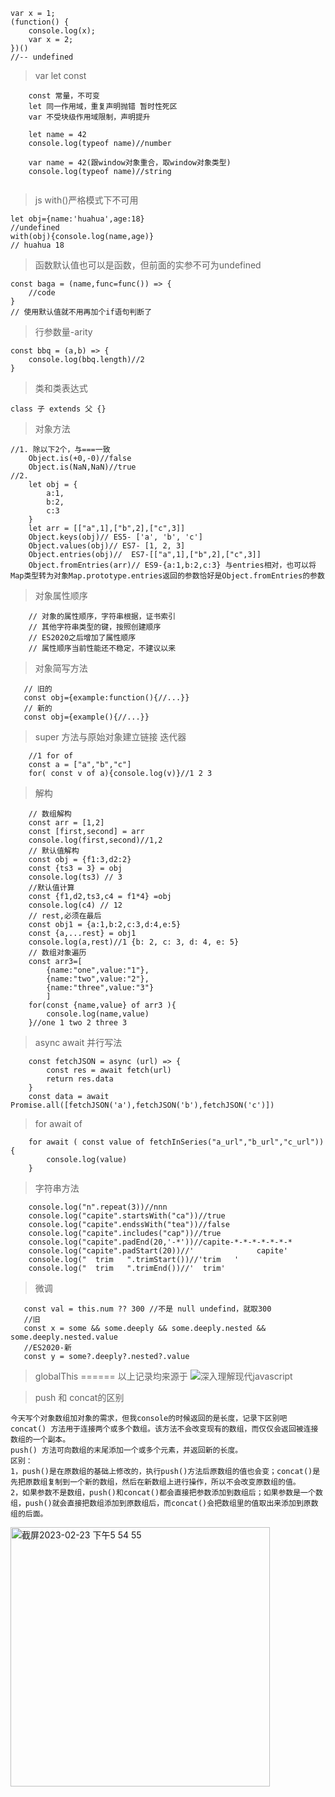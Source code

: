 ```
var x = 1;
(function() {
    console.log(x);
    var x = 2;
})()
//-- undefined
```

> var let const
```
    const 常量，不可变
    let 同一作用域，重复声明抛错 暂时性死区
    var 不受块级作用域限制，声明提升
    
    let name = 42
    console.log(typeof name)//number
    
    var name = 42(跟window对象重合，取window对象类型)
    console.log(typeof name)//string
    
```
> js with()严格模式下不可用
```
let obj={name:'huahua',age:18}
//undefined
with(obj){console.log(name,age)}
// huahua 18
```
> 函数默认值也可以是函数，但前面的实参不可为undefined
```
const baga = (name,func=func()) => {
    //code
}
// 使用默认值就不用再加个if语句判断了
```
> 行参数量-arity
```
const bbq = (a,b) => {
    console.log(bbq.length)//2
}
```
> 类和类表达式
```
class 子 extends 父 {}
```
> 对象方法
```
//1. 除以下2个，与===一致
    Object.is(+0,-0)//false
    Object.is(NaN,NaN)//true
//2. 
    let obj = {
        a:1,
        b:2,
        c:3
    }
    let arr = [["a",1],["b",2],["c",3]]
    Object.keys(obj)// ES5- ['a', 'b', 'c']
    Object.values(obj)// ES7- [1, 2, 3]
    Object.entries(obj)//  ES7-[["a",1],["b",2],["c",3]]
    Object.fromEntries(arr)// ES9-{a:1,b:2,c:3} 与entries相对，也可以将Map类型转为对象Map.prototype.entries返回的参数恰好是Object.fromEntries的参数
```
> 对象属性顺序
```
    // 对象的属性顺序，字符串根据，证书索引
    // 其他字符串类型的键，按照创建顺序
    // ES2020之后增加了属性顺序
    // 属性顺序当前性能还不稳定，不建议以来
```
> 对象简写方法
```
   // 旧的
   const obj={example:function(){//...}}
   // 新的
   const obj={example(){//...}}
```
> super 方法与原始对象建立链接
> 迭代器 
```
    //1 for of
    const a = ["a","b","c"]
    for( const v of a){console.log(v)}//1 2 3

```
> 解构
```
    // 数组解构
    const arr = [1,2]
    const [first,second] = arr
    console.log(first,second)//1,2
    // 默认值解构
    const obj = {f1:3,d2:2}
    const {ts3 = 3} = obj
    console.log(ts3) // 3
    //默认值计算
    const {f1,d2,ts3,c4 = f1*4} =obj
    console.log(c4) // 12
    // rest,必须在最后
    const obj1 = {a:1,b:2,c:3,d:4,e:5}
    const {a,...rest} = obj1
    console.log(a,rest)//1 {b: 2, c: 3, d: 4, e: 5}
    // 数组对象遍历
    const arr3=[
        {name:"one",value:"1"},
        {name:"two",value:"2"},
        {name:"three",value:"3"}
        ]
    for(const {name,value} of arr3 ){
        console.log(name,value)
    }//one 1 two 2 three 3
```
> async await 并行写法
```
    const fetchJSON = async (url) => {
        const res = await fetch(url)
        return res.data
    }
    const data = await Promise.all([fetchJSON('a'),fetchJSON('b'),fetchJSON('c')])
```
> for await of
```
    for await ( const value of fetchInSeries("a_url","b_url","c_url")){
        console.log(value)
    }
```
> 字符串方法
```
    console.log("n".repeat(3))//nnn
    console.log("capite".startsWith("ca"))//true
    console.log("capite".endssWith("tea"))//false
    console.log("capite".includes("cap"))//true
    console.log("capite".padEnd(20,'-*'))//capite-*-*-*-*-*-*-*
    console.log("capite".padStart(20))//'              capite'
    console.log("  trim   ".trimStart())//'trim   '
    console.log("  trim   ".trimEnd())//'  trim'
```
> 微调
```
   const val = this.num ?? 300 //不是 null undefind，就取300
   //旧
   const x = some && some.deeply && some.deeply.nested && some.deeply.nested.value
   //ES2020-新
   const y = some?.deeply?.nested?.value
```
> globalThis
======
以上记录均来源于
![深入理解现代javascript](https://user-images.githubusercontent.com/31230553/212852518-7d6cb26f-be4f-4199-9ebe-dcd5505c103a.jpeg)

> push 和 concat的区别
```
今天写个对象数组加对象的需求，但我console的时候返回的是长度，记录下区别吧
concat() 方法用于连接两个或多个数组。该方法不会改变现有的数组，而仅仅会返回被连接数组的一个副本。
push() 方法可向数组的末尾添加一个或多个元素，并返回新的长度。
区别：
1，push()是在原数组的基础上修改的，执行push()方法后原数组的值也会变；concat()是先把原数组复制到一个新的数组，然后在新数组上进行操作，所以不会改变原数组的值。
2，如果参数不是数组，push()和concat()都会直接把参数添加到数组后；如果参数是一个数组，push()就会直接把数组添加到原数组后，而concat()会把数组里的值取出来添加到原数组的后面。

```

<img width="415" alt="截屏2023-02-23 下午5 54 55" src="https://user-images.githubusercontent.com/31230553/220874614-bbc337c5-a91b-47bf-a00d-2e359a51f589.png">


